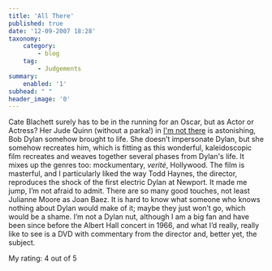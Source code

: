 ```yaml
---
title: 'All There'
published: true
date: '12-09-2007 18:28'
taxonomy:
    category:
        - blog
    tag:
        - Judgements
summary:
    enabled: '1'
subhead: " "
header_image: '0'
---
```


Cate Blachett surely has to be in the running for an Oscar, but as Actor or Actress? Her Jude Quinn (without a parka!) in [I'm not there](https://www.imdb.com/title/tt0368794/?ref_=fn_al_tt_1) is astonishing, Bob Dylan somehow brought to life. She doesn’t impersonate Dylan, but she somehow recreates him, which is fitting as this wonderful, kaleidoscopic film recreates and weaves together several phases from Dylan's life. It mixes up the genres too: mockumentary, _verité_, Hollywood. The film is masterful, and I particularly liked the way Todd Haynes, the director, reproduces the shock of the first electric Dylan at Newport. It made me jump, I’m not afraid to admit. There are so many good touches, not least Julianne Moore as Joan Baez. It is hard to know what someone who knows nothing about Dylan would make of it; maybe they just won’t go, which would be a shame. I’m not a Dylan nut, although I am a big fan and have been since before the Albert Hall concert in 1966, and what I’d really, really like to see is a DVD with commentary from the director and, better yet, the subject.

My rating: 4 out of 5

